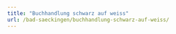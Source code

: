```yaml
---
title: "Buchhandlung schwarz auf weiss"
url: /bad-saeckingen/buchhandlung-schwarz-auf-weiss/
---
```

